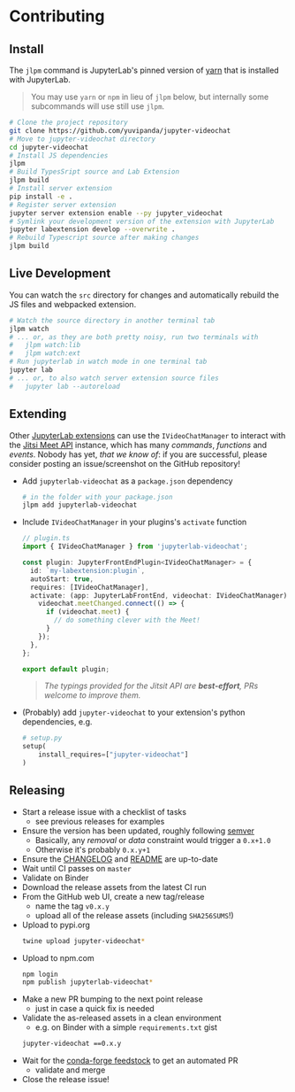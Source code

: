 # Contributing

## Install

The `jlpm` command is JupyterLab's pinned version of
[yarn](https://yarnpkg.com/) that is installed with JupyterLab.

> You may use `yarn` or `npm` in lieu of `jlpm` below, but internally some
> subcommands will use still use `jlpm`.

```bash
# Clone the project repository
git clone https://github.com/yuvipanda/jupyter-videochat
# Move to jupyter-videochat directory
cd jupyter-videochat
# Install JS dependencies
jlpm
# Build TypesSript source and Lab Extension
jlpm build
# Install server extension
pip install -e .
# Register server extension
jupyter server extension enable --py jupyter_videochat
# Symlink your development version of the extension with JupyterLab
jupyter labextension develop --overwrite .
# Rebuild Typescript source after making changes
jlpm build
```

## Live Development

You can watch the `src` directory for changes and automatically rebuild the JS
files and webpacked extension.

```bash
# Watch the source directory in another terminal tab
jlpm watch
# ... or, as they are both pretty noisy, run two terminals with
#   jlpm watch:lib
#   jlpm watch:ext
# Run jupyterlab in watch mode in one terminal tab
jupyter lab
# ... or, to also watch server extension source files
#   jupyter lab --autoreload
```

## Extending

Other [JupyterLab extensions] can use the `IVideoChatManager` to interact with
the
[Jitsi Meet API](https://jitsi.github.io/handbook/docs/dev-guide/dev-guide-iframe)
instance, which has many _commands_, _functions_ and _events_. Nobody has yet,
_that we know of_: if you are successful, please consider posting an
issue/screenshot on the GitHub repository!

- Add `jupyterlab-videochat` as a `package.json` dependency

  ```bash
  # in the folder with your package.json
  jlpm add jupyterlab-videochat
  ```

- Include `IVideoChatManager` in your plugins's `activate` function

  ```ts
  // plugin.ts
  import { IVideoChatManager } from 'jupyterlab-videochat';

  const plugin: JupyterFrontEndPlugin<IVideoChatManager> = {
    id: `my-labextension:plugin`,
    autoStart: true,
    requires: [IVideoChatManager],
    activate: (app: JupyterLabFrontEnd, videochat: IVideoChatManager) => {
      videochat.meetChanged.connect(() => {
        if (videochat.meet) {
          // do something clever with the Meet!
        }
      });
    },
  };

  export default plugin;
  ```

  > _The typings provided for the Jitsit API are **best-effort**, PRs welcome to
  > improve them._

- (Probably) add `jupyter-videochat` to your extension's python dependencies,
  e.g.

  ```py
  # setup.py
  setup(
      install_requires=["jupyter-videochat"]
  )
  ```

## Releasing

- Start a release issue with a checklist of tasks
  - see previous releases for examples
- Ensure the version has been updated, roughly following [semver]
  - Basically, any _removal_ or _data_ constraint would trigger a `0.x+1.0`
  - Otherwise it's probably `0.x.y+1`
- Ensure the [CHANGELOG](./CHANGELOG.md) and [README](./README.md) are
  up-to-date
- Wait until CI passes on `master`
- Validate on Binder
- Download the release assets from the latest CI run
- From the GitHub web UI, create a new tag/release
  - name the tag `v0.x.y`
  - upload all of the release assets (including `SHA256SUMS`!)
- Upload to pypi.org
  ```bash
  twine upload jupyter-videochat*
  ```
- Upload to npm.com
  ```bash
  npm login
  npm publish jupyterlab-videochat*
  ```
- Make a new PR bumping to the next point release
  - just in case a quick fix is needed
- Validate the as-released assets in a clean environment
  - e.g. on Binder with a simple `requirements.txt` gist
  ```bash
  jupyter-videochat ==0.x.y
  ```
- Wait for the [conda-forge feedstock] to get an automated PR
  - validate and merge
- Close the release issue!

[semver]: https://semver.org/
[conda-forge feedstock]:
  https://github.com/conda-forge/jupyter-videochat-feedstock
[jupyterlab extensions]:
  https://jupyterlab.readthedocs.io/en/stable/extension/extension_dev.html
